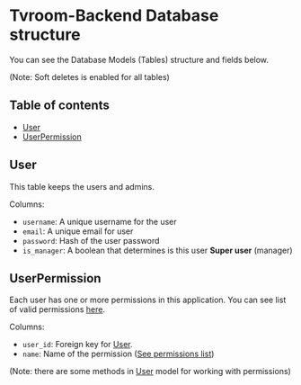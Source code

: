 # Tvroom-Backend Database structure
You can see the Database Models (Tables) structure and fields below.

(Note: Soft deletes is enabled for all tables)

## Table of contents
- [User](#user)
- [UserPermission](#userpermission)

## User
This table keeps the users and admins.

Columns:
- `username`: A unique username for the user
- `email`: A unique email for user
- `password`: Hash of the user password
- `is_manager`: A boolean that determines is this user **Super user** (manager)

## UserPermission
Each user has one or more permissions in this application.
You can see list of valid permissions [here](permissions.md).

Columns:
- `user_id`: Foreign key for [User](#user).
- `name`: Name of the permission ([See permissions list](permissions.md))

(Note: there are some methods in [User](#user) model for working with permissions)

